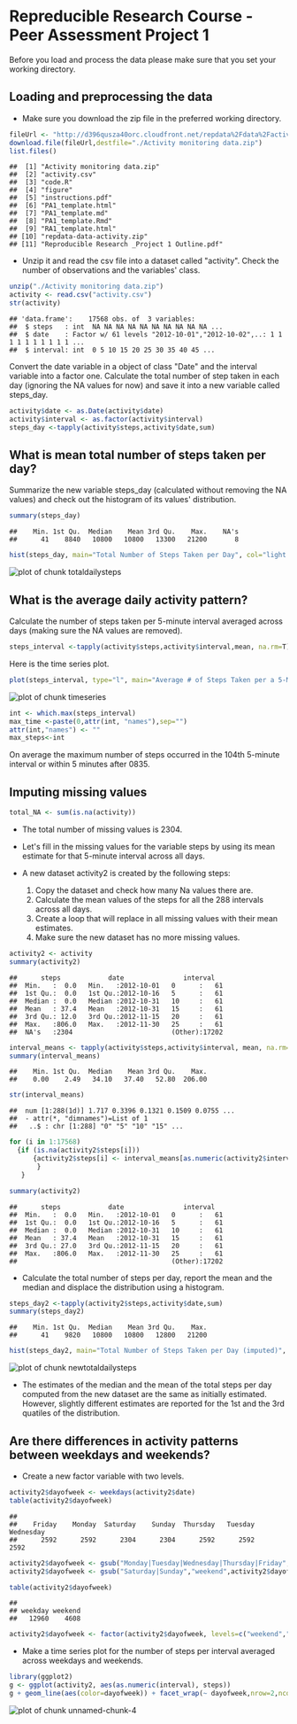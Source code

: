 Repreducible Research Course - Peer Assessment Project 1
========================================================

Before you load and process the data please make sure that you set your working directory. 

## Loading and preprocessing the data

- Make sure you download the zip file in the preferred working directory.


```r
fileUrl <- "http://d396qusza40orc.cloudfront.net/repdata%2Fdata%2Factivity.zip"
download.file(fileUrl,destfile="./Activity monitoring data.zip") 
list.files()
```

```
##  [1] "Activity monitoring data.zip"                
##  [2] "activity.csv"                                
##  [3] "code.R"                                      
##  [4] "figure"                                      
##  [5] "instructions.pdf"                            
##  [6] "PA1_template.html"                           
##  [7] "PA1_template.md"                             
##  [8] "PA1_template.Rmd"                            
##  [9] "RA1_template.html"                           
## [10] "repdata-data-activity.zip"                   
## [11] "Reproducible Research _Project 1 Outline.pdf"
```

- Unzip it and read the csv file into a dataset called "activity". Check the number of observations and the variables' class.


```r
unzip("./Activity monitoring data.zip")
activity <- read.csv("activity.csv")
str(activity)
```

```
## 'data.frame':	17568 obs. of  3 variables:
##  $ steps   : int  NA NA NA NA NA NA NA NA NA NA ...
##  $ date    : Factor w/ 61 levels "2012-10-01","2012-10-02",..: 1 1 1 1 1 1 1 1 1 1 ...
##  $ interval: int  0 5 10 15 20 25 30 35 40 45 ...
```

Convert the date variable in a object of class "Date" and the interval variable into a factor one. Calculate the total number of step taken in each day (ignoring the NA values for now) and save it into a new variable called steps_day.


```r
activity$date <- as.Date(activity$date)
activity$interval <- as.factor(activity$interval)
steps_day <-tapply(activity$steps,activity$date,sum)
```

## What is mean total number of steps taken per day?

Summarize the new variable steps_day (calculated without removing the NA values) and check out the histogram of its values' distribution.


```r
summary(steps_day)
```

```
##    Min. 1st Qu.  Median    Mean 3rd Qu.    Max.    NA's 
##      41    8840   10800   10800   13300   21200       8
```

```r
hist(steps_day, main="Total Number of Steps Taken per Day", col="light blue", xlab="Steps per Day")
```

![plot of chunk totaldailysteps](figure/totaldailysteps.png) 

## What is the average daily activity pattern?

Calculate the number of steps taken per 5-minute interval averaged across days (making sure the NA values are removed).


```r
steps_interval <-tapply(activity$steps,activity$interval,mean, na.rm=T)
```

Here is the time series plot.

```r
plot(steps_interval, type="l", main="Average # of Steps Taken per a 5-Minute Interval", xlab="5-minute interval identifier", ylab="Average # of steps taken")
```

![plot of chunk timeseries](figure/timeseries.png) 


```r
int <- which.max(steps_interval)
max_time <-paste(0,attr(int, "names"),sep="")
attr(int,"names") <- ""
max_steps<-int
```

On average the maximum number of steps occurred in the 104th 5-minute interval or within 5 minutes after 0835.

## Imputing missing values


```r
total_NA <- sum(is.na(activity))
```
- The total number of missing values is 2304.

- Let's fill in the missing values for the variable steps by using its mean estimate for that 5-minute interval across all days. 

- A new dataset activity2 is created by the following steps:
  1. Copy the dataset and check how many Na values there are.
  2. Calculate the mean values of the steps for all the 288 intervals across all days. 
  3. Create a loop that will replace in all missing values with their mean estimates.
  4. Make sure the new dataset has no more missing values.
 

```r
activity2 <- activity
summary(activity2)
```

```
##      steps            date               interval    
##  Min.   :  0.0   Min.   :2012-10-01   0      :   61  
##  1st Qu.:  0.0   1st Qu.:2012-10-16   5      :   61  
##  Median :  0.0   Median :2012-10-31   10     :   61  
##  Mean   : 37.4   Mean   :2012-10-31   15     :   61  
##  3rd Qu.: 12.0   3rd Qu.:2012-11-15   20     :   61  
##  Max.   :806.0   Max.   :2012-11-30   25     :   61  
##  NA's   :2304                         (Other):17202
```

```r
interval_means <- tapply(activity$steps,activity$interval, mean, na.rm=T)
summary(interval_means)
```

```
##    Min. 1st Qu.  Median    Mean 3rd Qu.    Max. 
##    0.00    2.49   34.10   37.40   52.80  206.00
```

```r
str(interval_means)
```

```
##  num [1:288(1d)] 1.717 0.3396 0.1321 0.1509 0.0755 ...
##  - attr(*, "dimnames")=List of 1
##   ..$ : chr [1:288] "0" "5" "10" "15" ...
```

```r
for (i in 1:17568) 
  {if (is.na(activity2$steps[i])) 
      {activity2$steps[i] <- interval_means[as.numeric(activity2$interval[i])]
       }
   }

summary(activity2)
```

```
##      steps            date               interval    
##  Min.   :  0.0   Min.   :2012-10-01   0      :   61  
##  1st Qu.:  0.0   1st Qu.:2012-10-16   5      :   61  
##  Median :  0.0   Median :2012-10-31   10     :   61  
##  Mean   : 37.4   Mean   :2012-10-31   15     :   61  
##  3rd Qu.: 27.0   3rd Qu.:2012-11-15   20     :   61  
##  Max.   :806.0   Max.   :2012-11-30   25     :   61  
##                                       (Other):17202
```

- Calculate the total number of steps per day, report the mean and the median and displace the distribution using a histogram.


```r
steps_day2 <-tapply(activity2$steps,activity$date,sum)
summary(steps_day2)
```

```
##    Min. 1st Qu.  Median    Mean 3rd Qu.    Max. 
##      41    9820   10800   10800   12800   21200
```

```r
hist(steps_day2, main="Total Number of Steps Taken per Day (imputed)", col="orange", xlab="Steps per Day (imputed values")
```

![plot of chunk newtotaldailysteps](figure/newtotaldailysteps.png) 

- The estimates of the median and the mean of the total steps per day computed from the new dataset are the same as initially estimated. However, slightly different estimates are reported for the 1st and the 3rd quatiles of the distribution.

## Are there differences in activity patterns between weekdays and weekends?

- Create a new factor variable with two levels.

```r
activity2$dayofweek <- weekdays(activity2$date)
table(activity2$dayofweek)
```

```
## 
##    Friday    Monday  Saturday    Sunday  Thursday   Tuesday Wednesday 
##      2592      2592      2304      2304      2592      2592      2592
```

```r
activity2$dayofweek <- gsub("Monday|Tuesday|Wednesday|Thursday|Friday","weekday",activity2$dayofweek)
activity2$dayofweek <- gsub("Saturday|Sunday","weekend",activity2$dayofweek)

table(activity2$dayofweek)
```

```
## 
## weekday weekend 
##   12960    4608
```

```r
activity2$dayofweek <- factor(activity2$dayofweek, levels=c("weekend","weekday"))
```

- Make a time series plot for the number of steps per interval averaged across weekdays and weekends. 


```r
library(ggplot2)
g <- ggplot(activity2, aes(as.numeric(interval), steps))
g + geom_line(aes(color=dayofweek)) + facet_wrap(~ dayofweek,nrow=2,ncol=1) + labs(x="Interval",y="Number of steps")
```

![plot of chunk unnamed-chunk-4](figure/unnamed-chunk-4.png) 


